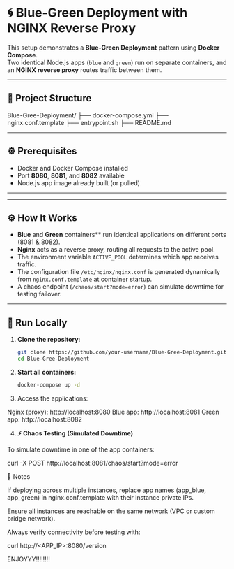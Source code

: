 # 🌀 Blue-Green Deployment with NGINX Reverse Proxy

This setup demonstrates a **Blue-Green Deployment** pattern using **Docker Compose**.  
Two identical Node.js apps (`blue` and `green`) run on separate containers, and an **NGINX reverse proxy** routes traffic between them.

---

## 🚀 Project Structure

Blue-Gree-Deployment/
├── docker-compose.yml
├── nginx.conf.template
├── entrypoint.sh
├── README.md


---

## ⚙️ Prerequisites

- Docker and Docker Compose installed
- Port **8080**, **8081**, and **8082** available
- Node.js app image already built (or pulled)

---


---

## ⚙️ How It Works

- **Blue** and **Green** containers** run identical applications on different ports (8081 & 8082).  
- **Nginx** acts as a reverse proxy, routing all requests to the active pool.  
- The environment variable `ACTIVE_POOL` determines which app receives traffic.  
- The configuration file `/etc/nginx/nginx.conf` is generated dynamically from `nginx.conf.template` at container startup.  
- A chaos endpoint (`/chaos/start?mode=error`) can simulate downtime for testing failover.

---

## 🚀 Run Locally

1. **Clone the repository:**
   ```bash
   git clone https://github.com/your-username/Blue-Gree-Deployment.git
   cd Blue-Gree-Deployment
2. **Start all containers:**

   ```bash
   docker-compose up -d

3. Access the applications:

Nginx (proxy): http://localhost:8080
Blue app: http://localhost:8081
Green app: http://localhost:8082

4. **⚡ Chaos Testing (Simulated Downtime)**

To simulate downtime in one of the app containers:

curl -X POST http://localhost:8081/chaos/start?mode=error


🧠 Notes

If deploying across multiple instances, replace app names (app_blue, app_green) in nginx.conf.template with their instance private IPs.

Ensure all instances are reachable on the same network (VPC or custom bridge network).

Always verify connectivity before testing with:

curl http://<APP_IP>:8080/version


ENJOYYY!!!!!!!!











